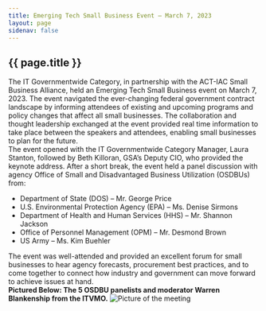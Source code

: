 ```yaml
---
title: Emerging Tech Small Business Event – March 7, 2023
layout: page
sidenav: false
---
```


<section class="grid-container border-bottom border-gray-30 padding-left-0 padding-right-1">
<h1 class="margin-top-0">{{ page.title }}</h1>
<div class="margin-bottom-2">The IT Governmentwide Category, in partnership with the ACT-IAC Small Business Alliance, held an Emerging Tech Small Business event on March 7, 2023. The event navigated the ever-changing federal government contract landscape by informing attendees of existing and upcoming programs and policy changes that affect all small businesses. The collaboration and thought leadership exchanged at the event provided real time information to take place between the speakers and attendees, enabling small businesses to plan for the future.</div>

<div class="margin-bottom-2">The event opened with the IT Governmentwide Category Manager, Laura Stanton, followed by Beth Killoran, GSA’s Deputy CIO, who provided the keynote address. After a short break, the event held a panel discussion with agency Office of Small and Disadvantaged Business Utilization (OSDBUs) from: 
<ul>
    <li>Department of State (DOS) – Mr. George Price</li>
    <li>U.S. Environmental Protection Agency (EPA) – Ms. Denise Sirmons </li>
    <li>Department of Health and Human Services (HHS) – Mr. Shannon Jackson </li>
    <li>Office of Personnel Management (OPM) – Mr. Desmond Brown </li>
    <li>US Army – Ms. Kim Buehler</li>
</ul>
</div>
<div class="margin-bottom-2">
The event was well-attended and provided an excellent forum for small businesses to hear agency forecasts, procurement best practices, and to come together to connect how industry and government can move forward to achieve issues at hand.
</div>
<div class="margin-bottom-2">
<b>Pictured Below: The 5 OSDBU panelists and moderator Warren Blankenship from the ITVMO.</b>
<img alt="Picture of the meeting" src="{{site.baseurl}}/assets/images/emerge-tech-small-business-event.png">
</div>
<div class="margin-bottom-2">
</div>
</section>


